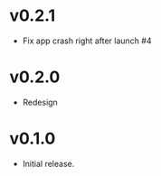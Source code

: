 v0.2.1
==============================

* Fix app crash right after launch #4

v0.2.0
==============================

* Redesign


v0.1.0
==============================

* Initial release.
